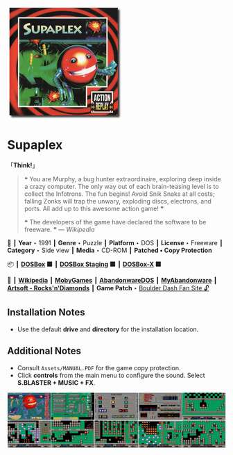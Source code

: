 ![](Thumbnail.png "application-thumbnail")

# Supaplex

「**Think!**」

> ❝ You are Murphy, a bug hunter extraordinaire, exploring deep inside a crazy computer. The only way out of each brain-teasing level is to collect the Infotrons. The fun begins! Avoid Snik Snaks at all costs; falling Zonks will trap the unwary, exploding discs, electrons, and ports. All add up to this awesome action game! ❞
>
> ❝ The developers of the game have declared the software to be freeware. ❞ — *Wikipedia*
>

📌 ┃ **Year** ‣ 1991 ┃ **Genre** ‣ Puzzle ┃ **Platform** ‣ DOS ┃ **License** ‣ Freeware ┃ **Category** ‣ Side view ┃ **Media** ‣ CD-ROM ┃ **Patched • Copy Protection** 

📦 ┃ **[DOSBox](https://www.dosbox.com/) 🟩** ┃ **[DOSBox Staging](https://dosbox-staging.github.io/) 🟩** ┃ **[DOSBox-X](https://dosbox-x.com/) 🟩** 

📎 ┃ **[Wikipedia](https://en.wikipedia.org/wiki/Supaplex)** ┃ **[MobyGames](https://www.mobygames.com/game/2106/supaplex/)** ┃ **[AbandonwareDOS](https://www.abandonwaredos.com/abandonware-game.php?abandonware=Supaplex&gid=1618)** ┃ **[MyAbandonware](https://www.myabandonware.com/game/supaplex-19v)** ┃ **[Artsoft - Rocks'n'Diamonds](https://www.artsoft.org/rocksndiamonds/)** ┃ **Game Patch** ‣ [Boulder Dash Fan Site 🔓](http://www.bd-fans.com/Supaplex.html) 

## Installation Notes
- Use the default **drive** and **directory** for the installation location.

## Additional Notes
- Consult `Assets/MANUAL.PDF` for the game copy protection.
- Click **controls** from the main menu to configure the sound. Select **S.BLASTER + MUSIC + FX**.

![](Montage.png "Supaplex")

